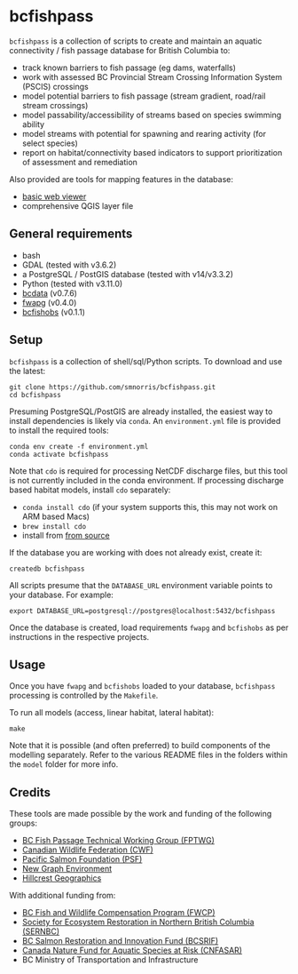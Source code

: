 # bcfishpass

`bcfishpass` is a collection of scripts to create and maintain an aquatic connectivity / fish passage database for British Columbia to:

- track known barriers to fish passage (eg dams, waterfalls)
- work with assessed BC Provincial Stream Crossing Information System (PSCIS) crossings
- model potential barriers to fish passage (stream gradient, road/rail stream crossings)
- model passability/accessibility of streams based on species swimming ability
- model streams with potential for spawning and rearing activity (for select species)
- report on habitat/connectivity based indicators to support prioritization of assessment and remediation

Also provided are tools for mapping features in the database:

- [basic web viewer](https://www.hillcrestgeo.ca/projects/bcfishpass/)
- comprehensive QGIS layer file


## General requirements

- bash
- GDAL (tested with v3.6.2)
- a PostgreSQL / PostGIS database (tested with v14/v3.3.2)
- Python (tested with v3.11.0)
- [bcdata](https://github.com/smnorris/bcdata) (v0.7.6)
- [fwapg](https://github.com/smnorris/fwapg) (v0.4.0)
- [bcfishobs](https://github.com/smnorris/bcfishobs) (v0.1.1)


## Setup

`bcfishpass` is a collection of shell/sql/Python scripts. To download and use the latest:

    git clone https://github.com/smnorris/bcfishpass.git
    cd bcfishpass

Presuming PostgreSQL/PostGIS are already installed, the easiest way to install dependencies is likely via `conda`.
An `environment.yml` file is provided to install the required tools:

    conda env create -f environment.yml
    conda activate bcfishpass

Note that `cdo` is required for processing NetCDF discharge files, but this tool is not currently included in the conda environment.
If processing discharge based habitat models, install `cdo` separately:

- `conda install cdo` (if your system supports this, this may not work on ARM based Macs) 
- `brew install cdo` 
- install from [from source](https://code.mpimet.mpg.de/projects/cdo/wiki/Cdo#Download-Compile-Install)

If the database you are working with does not already exist, create it:

    createdb bcfishpass

All scripts presume that the `DATABASE_URL` environment variable points to your database. For example:

    export DATABASE_URL=postgresql://postgres@localhost:5432/bcfishpass

Once the database is created, load requirements `fwapg` and `bcfishobs` as per instructions in the respective projects.


## Usage

Once you have `fwapg` and `bcfishobs` loaded to your database, `bcfishpass` processing is controlled by the `Makefile`.

To run all models (access, linear habitat, lateral habitat):

    make

Note that it is possible (and often preferred) to build components of the modelling separately. 
Refer to the various README files in the folders within the `model` folder for more info.


## Credits

These tools are made possible by the work and funding of the following groups:

- [BC Fish Passage Technical Working Group (FPTWG)](https://www2.gov.bc.ca/gov/content/environment/plants-animals-ecosystems/fish/aquatic-habitat-management/fish-passage)
- [Canadian Wildlife Federation (CWF)](https://cwf-fcf.org/en/explore/fish-passage/breaking-down-barriers.html)
- [Pacific Salmon Foundation (PSF)](https://psf.ca/)
- [New Graph Environment](https://www.newgraphenvironment.com/)
- [Hillcrest Geographics](https://www.hillcrestgeo.ca)

With additional funding from:

- [BC Fish and Wildlife Compensation Program (FWCP)](https://fwcp.ca/)
- [Society for Ecosystem Restoration in Northern British Columbia (SERNBC)](https://sernbc.ca/)
- [BC Salmon Restoration and Innovation Fund (BCSRIF)](https://www.dfo-mpo.gc.ca/fisheries-peches/initiatives/fish-fund-bc-fonds-peche-cb/index-eng.html)
- [Canada Nature Fund for Aquatic Species at Risk (CNFASAR)](https://www.dfo-mpo.gc.ca/species-especes/sara-lep/cnfasar-fnceap/index-eng.html)
- BC Ministry of Transportation and Infrastructure